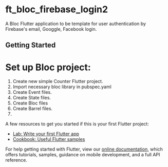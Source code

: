 # ft_bloc_firebase_login2

A Bloc Flutter application to be template for user authentication by Firebase's email, Googgle, Facebook login.

## Getting Started
# Set up Bloc project:
1) Create new simple Counter Flutter project.
2) Import necessary bloc library in pubspec.yaml
3) Create Event files.
4) Create State files.
5) Create Bloc files
6) Create Barrel files.
7) 


A few resources to get you started if this is your first Flutter project:

- [Lab: Write your first Flutter app](https://flutter.dev/docs/get-started/codelab)
- [Cookbook: Useful Flutter samples](https://flutter.dev/docs/cookbook)

For help getting started with Flutter, view our
[online documentation](https://flutter.dev/docs), which offers tutorials,
samples, guidance on mobile development, and a full API reference.
